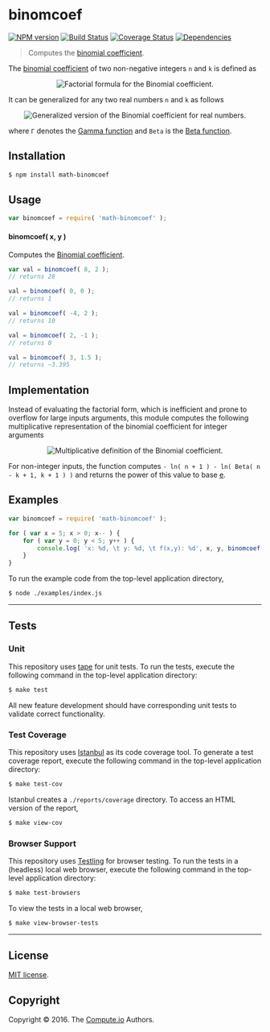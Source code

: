 binomcoef
===
[![NPM version][npm-image]][npm-url] [![Build Status][build-image]][build-url] [![Coverage Status][coverage-image]][coverage-url] [![Dependencies][dependencies-image]][dependencies-url]

> Computes the [binomial coefficient][binomial-coefficient].

The [binomial coefficient][binomial-coefficient] of two non-negative integers `n` and `k` is defined as

<div class="equation" align="center" data-raw-text="
    \binom nk = \frac{n!}{k!\,(n-k)!} \quad \text{for }\ 0\leq k\leq n" data-equation="eq:binomial_coefficient">
	<img src="https://cdn.rawgit.com/math-io/binomcoef/8ccdd18bf294feceb72b0c010191329a962ee522/docs/img/eqn1.svg" alt="Factorial formula for the Binomial coefficient.">
	<br>
</div>

It can be generalized for any two real numbers `n` and `k` as follows

<div class="equation" align="center" data-raw-text="{n \choose k}= \frac{\Gamma(n+1)}{\Gamma(k+1) \Gamma(n-k+1)}= \frac{1}{(n+1) \operatorname{Beta}(n-k+1,k+1)}" data-equation="eq:generalized_binomial_coefficient">
	<img src="https://cdn.rawgit.com/math-io/binomcoef/8ccdd18bf294feceb72b0c010191329a962ee522/docs/img/eqn2.svg" alt="Generalized version of the Binomial coefficient for real numbers.">
	<br>
</div>

where `Γ` denotes the [Gamma function][gamma-function] and `Beta` is the [Beta function][beta-function].

## Installation

``` bash
$ npm install math-binomcoef
```


## Usage

``` javascript
var binomcoef = require( 'math-binomcoef' );
```


#### binomcoef( x, y )

Computes the [Binomial coefficient][binomial-coefficient].

``` javascript
var val = binomcoef( 8, 2 );
// returns 28

val = binomcoef( 0, 0 );
// returns 1

val = binomcoef( -4, 2 );
// returns 10

val = binomcoef( 2, -1 );
// returns 0

val = binomcoef( 3, 1.5 );
// returns ~3.395
```


## Implementation

Instead of evaluating the factorial form, which is inefficient and prone to overflow for large inputs arguments, this module computes the following multiplicative representation of the binomial coefficient for integer arguments

<div class="equation" align="center" data-raw-text="\binom nk = \prod_{i=1}^k \frac{n+1-i}{i}" data-equation="eq:multiplicative_representation">
	<img src="https://cdn.rawgit.com/math-io/binomcoef/8ccdd18bf294feceb72b0c010191329a962ee522/docs/img/eqn3.svg" alt="Multiplicative definition of the Binomial coefficient.">
	<br>
</div>

For non-integer inputs, the function computes `- ln( n + 1 ) - ln( Beta( n - k + 1, k + 1 ) )` and returns the power of this value to base [e][e].


## Examples

``` javascript
var binomcoef = require( 'math-binomcoef' );

for ( var x = 5; x > 0; x-- ) {
	for ( var y = 0; y < 5; y++ ) {
		console.log( 'x: %d, \t y: %d, \t f(x,y): %d', x, y, binomcoef( x, y ) );
	}
}

```

To run the example code from the top-level application directory,

``` bash
$ node ./examples/index.js
```


---
## Tests

### Unit

This repository uses [tape][tape] for unit tests. To run the tests, execute the following command in the top-level application directory:

``` bash
$ make test
```

All new feature development should have corresponding unit tests to validate correct functionality.


### Test Coverage

This repository uses [Istanbul][istanbul] as its code coverage tool. To generate a test coverage report, execute the following command in the top-level application directory:

``` bash
$ make test-cov
```

Istanbul creates a `./reports/coverage` directory. To access an HTML version of the report,

``` bash
$ make view-cov
```


### Browser Support

This repository uses [Testling][testling] for browser testing. To run the tests in a (headless) local web browser, execute the following command in the top-level application directory:

``` bash
$ make test-browsers
```

To view the tests in a local web browser,

``` bash
$ make view-browser-tests
```

<!-- [![browser support][browsers-image]][browsers-url] -->


---
## License

[MIT license](http://opensource.org/licenses/MIT).


## Copyright

Copyright &copy; 2016. The [Compute.io][compute-io] Authors.


[npm-image]: http://img.shields.io/npm/v/math-binomcoef.svg
[npm-url]: https://npmjs.org/package/math-binomcoef

[build-image]: http://img.shields.io/travis/math-io/binomcoef/master.svg
[build-url]: https://travis-ci.org/math-io/binomcoef

[coverage-image]: https://img.shields.io/codecov/c/github/math-io/binomcoef/master.svg
[coverage-url]: https://codecov.io/github/math-io/binomcoef?branch=master

[dependencies-image]: http://img.shields.io/david/math-io/binomcoef.svg
[dependencies-url]: https://david-dm.org/math-io/binomcoef

[dev-dependencies-image]: http://img.shields.io/david/dev/math-io/binomcoef.svg
[dev-dependencies-url]: https://david-dm.org/dev/math-io/binomcoef

[github-issues-image]: http://img.shields.io/github/issues/math-io/binomcoef.svg
[github-issues-url]: https://github.com/math-io/binomcoef/issues

[tape]: https://github.com/substack/tape
[istanbul]: https://github.com/gotwarlost/istanbul
[testling]: https://ci.testling.com

[beta-function]: https://en.wikipedia.org/wiki/Beta_function
[binomial-coefficient]: https://en.wikipedia.org/wiki/Binomial_coefficient
[compute-io]: https://github.com/compute-io/
[e]: https://en.wikipedia.org/wiki/E_%28mathematical_constant%29
[gamma-function]: https://en.wikipedia.org/wiki/Gamma_function
